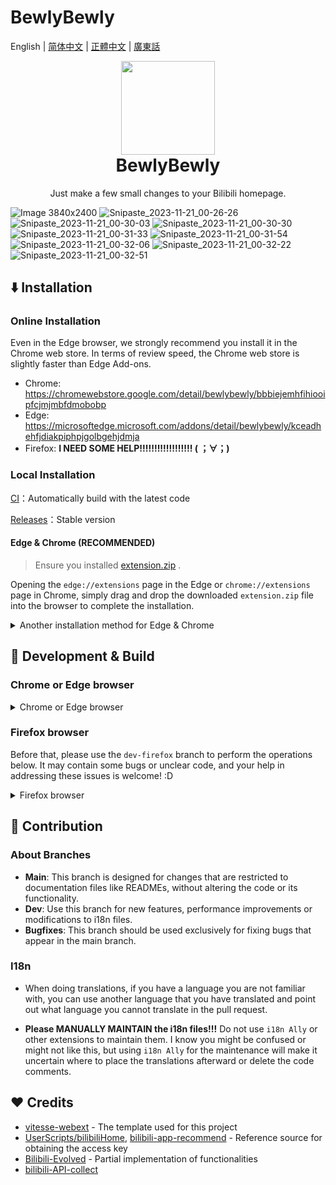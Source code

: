# BewlyBewly

English | [简体中文](README-cmn_CN.md) | [正體中文](README-cmn_TW.md) | [廣東話](README-jyut.md)

<p align="center" style="margin-bottom: 0px !important;">
<img width="150" src="https://user-images.githubusercontent.com/33394391/160250512-410b71fc-7f25-4caf-b850-429227ff082a.png"><br/>
</p>

<h1 align="center" style="margin-top: 0px;">BewlyBewly</h1>

<p align="center">Just make a few small changes to your Bilibili homepage.</p>

![Image 3840x2400](https://github.com/hakadao/BewlyBewly/assets/33394391/ad726480-e6ef-4823-82e0-e3c3735a3909)
![Snipaste_2023-11-21_00-26-26](https://github.com/hakadao/BewlyBewly/assets/33394391/b1c1c25a-482a-438f-8e61-4d67cb32aea1)
![Snipaste_2023-11-21_00-30-03](https://github.com/hakadao/BewlyBewly/assets/33394391/1a9f0c56-5053-40d9-bec8-72665f85962d)
![Snipaste_2023-11-21_00-30-30](https://github.com/hakadao/BewlyBewly/assets/33394391/4cb44949-8352-4607-9dd4-74a8d1e00a74)
![Snipaste_2023-11-21_00-31-33](https://github.com/hakadao/BewlyBewly/assets/33394391/9ebebfd9-d8a8-411d-8c10-cf7cdb60abd4)
![Snipaste_2023-11-21_00-31-54](https://github.com/hakadao/BewlyBewly/assets/33394391/86ad5303-56b2-4d68-985d-300f2825ee49)
![Snipaste_2023-11-21_00-32-06](https://github.com/hakadao/BewlyBewly/assets/33394391/64b6eac1-d9ee-4157-a850-b940700a565b)
![Snipaste_2023-11-21_00-32-22](https://github.com/hakadao/BewlyBewly/assets/33394391/2533a1f9-3cb1-402e-96bb-3755404ddf02)
![Snipaste_2023-11-21_00-32-51](https://github.com/hakadao/BewlyBewly/assets/33394391/a439ea59-cc80-48aa-9c6a-ec5d4da98441)

## ⬇️ Installation

### Online Installation

Even in the Edge browser, we strongly recommend you install it in the Chrome web store. In terms of review speed, the Chrome web store is slightly faster than Edge Add-ons.

- Chrome: <https://chromewebstore.google.com/detail/bewlybewly/bbbiejemhfihiooipfcjmjmbfdmobobp>
- Edge: <https://microsoftedge.microsoft.com/addons/detail/bewlybewly/kceadhehfjdiakpiphpjgolbgehjdmja>
- Firefox: **I NEED SOME HELP!!!!!!!!!!!!!!!!!! ( ；∀；)**

### Local Installation

[CI](https://github.com/hakadao/BewlyBewly/actions)：Automatically build with the latest code

[Releases](https://github.com/hakadao/BewlyBewly/releases)：Stable version

#### Edge & Chrome (RECOMMENDED)

> Ensure you installed [extension.zip](https://github.com/hakadao/BewlyBewly/releases) .

Opening the `edge://extensions` page in the Edge or `chrome://extensions` page in Chrome, simply drag and drop the downloaded `extension.zip` file into the browser to complete the installation.

<details>
 <summary> Another installation method for Edge & Chrome </summary>

#### Edge

> Ensure you installed [extension.zip](https://github.com/hakadao/BewlyBewly/releases) and decompress this file.

1. Type in `edge://extensions/` in the address bar and press Enter
2. Turn on `Developer mode` then press `Load unpacked` <br/> <img width="655" alt="image" src="https://user-images.githubusercontent.com/33394391/232246901-e3544c16-bde2-480d-b770-ca5242793963.png">
3. Load the decompressed extension folder in your browser

#### Chrome
>
> Ensure you installed [extension.zip](https://github.com/hakadao/BewlyBewly/releases) and decompress this file.

1. Type in `chrome://extensions/` in the address bar and press Enter
2. Turn on `Developer mode` then press `Load unpacked` <br/> <img width="655" alt="Snipaste_2022-03-27_18-17-04" src="https://user-images.githubusercontent.com/33394391/160276882-13da0484-92c1-47dd-add8-7655c5c2bf1c.png">
3. Load the decompressed extension folder in your browser

</details>

## 🔧 Development & Build

### Chrome or Edge browser

<details>
  <summary>Chrome or Edge browser</summary>

#### Development (Chrome or Edge)

```bash
pnpm dev
```

Then **load the extension in the browser with the `extension/` folder**.
After each modification, you need to click the [Extensions Reloader](https://chromewebstore.google.com/detail/extensions-reloader/fimgfedafeadlieiabdeeaodndnlbhid) button and refresh the page to ensure the changes will be applied.

##### Build (Chrome or Edge)

To build the extension, run

```bash
pnpm build
```

And then pack files under the `extension`

</details>

### Firefox browser

Before that, please use the `dev-firefox` branch to perform the operations below. It may contain some bugs or unclear code, and your help in addressing these issues is welcome! :D

<details>
  <summary>Firefox browser</summary>

#### Development (Firefox)

```bash
pnpm dev-firefox
```

Then **load the extension in the browser with the `extension-firefox/` folder**.
After each modification, you need to click the [Extensions Reloader](https://chromewebstore.google.com/detail/extensions-reloader/fimgfedafeadlieiabdeeaodndnlbhid) button and refresh the page to ensure the changes will be applied.

#### Build (Firefox)

To build the extension, run

```bash
pnpm build-firefox
```

And then pack files under the `extension-firefox`

</details>

## 🤝 Contribution

### About Branches

- **Main**: This branch is designed for changes that are restricted to documentation files like READMEs, without altering the code or its functionality.
- **Dev**: Use this branch for new features, performance improvements or modifications to i18n files.
- **Bugfixes**: This branch should be used exclusively for fixing bugs that appear in the main branch.

### I18n

- When doing translations, if you have a language you are not familiar with, you can use another language that you have translated and point out what language you cannot translate in the pull request.

- **Please MANUALLY MAINTAIN the i18n files!!!** Do not use `i18n Ally` or other extensions to maintain them. I know you might be confused or might not like this, but using `i18n Ally` for the maintenance will make it uncertain where to place the translations afterward or delete the code comments.

## ❤️ Credits

- [vitesse-webext](https://github.com/antfu/vitesse-webext) - The template used for this project
- [UserScripts/bilibiliHome](https://github.com/indefined/UserScripts/tree/master/bilibiliHome), [bilibili-app-recommend](https://github.com/magicdawn/bilibili-app-recommend) - Reference source for obtaining the access key
- [Bilibili-Evolved](https://github.com/the1812/Bilibili-Evolved) - Partial implementation of functionalities
- [bilibili-API-collect](https://github.com/SocialSisterYi/bilibili-API-collect)
